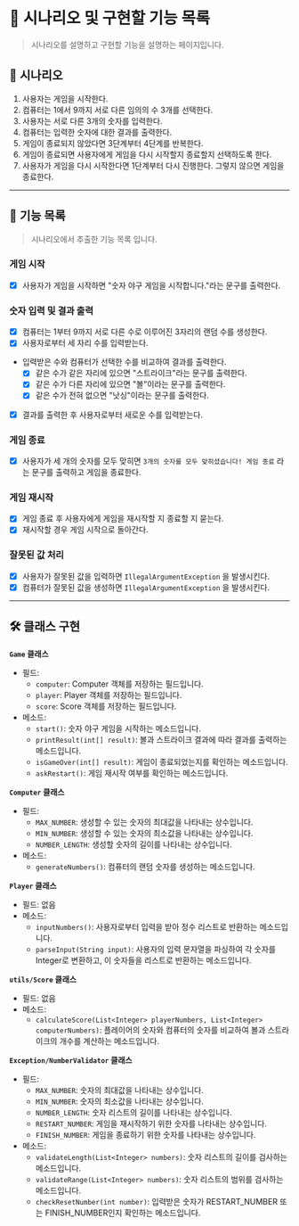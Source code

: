 📝 시나리오 및 구현할 기능 목록
===
> 시나리오를 설명하고 구현할 기능을 설명하는 페이지입니다.

## 📕 시나리오

1. 사용자는 게임을 시작한다.
2. 컴퓨터는 1에서 9까지 서로 다른 임의의 수 3개를 선택한다.
3. 사용자는 서로 다른 3개의 숫자를 입력한다.
4. 컴퓨터는 입력한 숫자에 대한 결과를 출력한다.
5. 게임이 종료되지 않았다면 3단계부터 4단계를 반복한다.
6. 게임이 종료되면 사용자에게 게임을 다시 시작할지 종료할지 선택하도록 한다.
7. 사용자가 게임을 다시 시작한다면 1단계부터 다시 진행한다. 그렇지 않으면 게임을 종료한다.

---
## 📒 기능 목록
> 시나리오에서 추출한 기능 목록 입니다.
### 게임 시작

- [x]  사용자가 게임을 시작하면 "숫자 야구 게임을 시작합니다."라는 문구를 출력한다.

### 숫자 입력 및 결과 출력

- [x]  컴퓨터는 1부터 9까지 서로 다른 수로 이루어진 3자리의 랜덤 수를 생성한다.
- [x]  사용자로부터 세 자리 수를 입력받는다.
- 입력받은 수와 컴퓨터가 선택한 수를 비교하여 결과를 출력한다.
    - [x]  같은 수가 같은 자리에 있으면 "스트라이크"라는 문구를 출력한다.
    - [x]  같은 수가 다른 자리에 있으면 "볼"이라는 문구를 출력한다.
    - [x]  같은 수가 전혀 없으면 "낫싱"이라는 문구를 출력한다.
- [x]  결과를 출력한 후 사용자로부터 새로운 수를 입력받는다.

### 게임 종료

- [x]  사용자가 세 개의 숫자를 모두 맞히면 `3개의 숫자를 모두 맞히셨습니다! 게임 종료` 라는 문구를 출력하고 게임을 종료한다.

### 게임 재시작

- [x]  게임 종료 후 사용자에게 게임을 재시작할 지 종료할 지 묻는다.
- [x]  재시작할 경우 게임 시작으로 돌아간다.

### 잘못된 값 처리

- [x]  사용자가 잘못된 값을 입력하면 `IllegalArgumentException` 을 발생시킨다.
- [x]  컴퓨터가 잘못된 값을 생성하면  `IllegalArgumentException` 을 발생시킨다.

---

## 🛠️ 클래스 구현

**`Game` 클래스**

- 필드:
    - `computer`: Computer 객체를 저장하는 필드입니다.
    - `player`: Player 객체를 저장하는 필드입니다.
    - `score`: Score 객체를 저장하는 필드입니다.
- 메소드:
    - `start()`: 숫자 야구 게임을 시작하는 메소드입니다.
    - `printResult(int[] result)`: 볼과 스트라이크 결과에 따라 결과를 출력하는 메소드입니다.
    - `isGameOver(int[] result)`: 게임이 종료되었는지를 확인하는 메소드입니다.
    - `askRestart()`: 게임 재시작 여부를 확인하는 메소드입니다.

**`Computer` 클래스**

- 필드:
    - `MAX_NUMBER`: 생성할 수 있는 숫자의 최대값을 나타내는 상수입니다.
    - `MIN_NUMBER`: 생성할 수 있는 숫자의 최소값을 나타내는 상수입니다.
    - `NUMBER_LENGTH`: 생성할 숫자의 길이를 나타내는 상수입니다.
- 메소드:
    - `generateNumbers()`: 컴퓨터의 랜덤 숫자를 생성하는 메소드입니다.

**`Player` 클래스**

- 필드: 없음
- 메소드:
    - `inputNumbers()`: 사용자로부터 입력을 받아 정수 리스트로 반환하는 메소드입니다.
    - `parseInput(String input)`: 사용자의 입력 문자열을 파싱하여 각 숫자를 Integer로 변환하고, 이 숫자들을 리스트로 반환하는 메소드입니다.

**`utils/Score` 클래스**

- 필드: 없음
- 메소드:
    - `calculateScore(List<Integer> playerNumbers, List<Integer> computerNumbers)`: 플레이어의 숫자와 컴퓨터의
      숫자를 비교하여 볼과 스트라이크의 개수를 계산하는 메소드입니다.

**`Exception/NumberValidator` 클래스**

- 필드:
    - `MAX_NUMBER`: 숫자의 최대값을 나타내는 상수입니다.
    - `MIN_NUMBER`: 숫자의 최소값을 나타내는 상수입니다.
    - `NUMBER_LENGTH`: 숫자 리스트의 길이를 나타내는 상수입니다.
    - `RESTART_NUMBER`: 게임을 재시작하기 위한 숫자를 나타내는 상수입니다.
    - `FINISH_NUMBER`: 게임을 종료하기 위한 숫자를 나타내는 상수입니다.
- 메소드:
    - `validateLength(List<Integer> numbers)`: 숫자 리스트의 길이를 검사하는 메소드입니다.
    - `validateRange(List<Integer> numbers)`: 숫자 리스트의 범위를 검사하는 메소드입니다.
    - `checkResetNumber(int number)`: 입력받은 숫자가 RESTART_NUMBER 또는 FINISH_NUMBER인지 확인하는 메소드입니다.